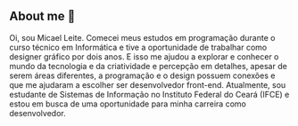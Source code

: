 ## About me 👋

Oi, sou Micael Leite. Comecei meus estudos em programação durante o curso técnico em Informática e tive a oportunidade de trabalhar como designer gráfico por dois anos. E isso me ajudou a explorar e conhecer o mundo da tecnologia e da criatividade e percepção em detalhes, apesar de serem áreas diferentes, a programação e o design possuem conexões e que me ajudaram a escolher ser desenvolvedor front-end. Atualmente, sou estudante de Sistemas de Informação no Instituto Federal do Ceará (IFCE) e estou em busca de uma oportunidade para minha carreira como desenvolvedor.

<!--
**micaelleitee/micaelleitee** is a ✨ _special_ ✨ repository because its `README.md` (this file) appears on your GitHub profile.

Here are some ideas to get you started:

- 🔭 I’m currently working on ...
- 🌱 I’m currently learning ...
- 👯 I’m looking to collaborate on ...
- 🤔 I’m looking for help with ...
- 💬 Ask me about ...
- 📫 How to reach me: ...
- 😄 Pronouns: ...
- ⚡ Fun fact: ...
-->
